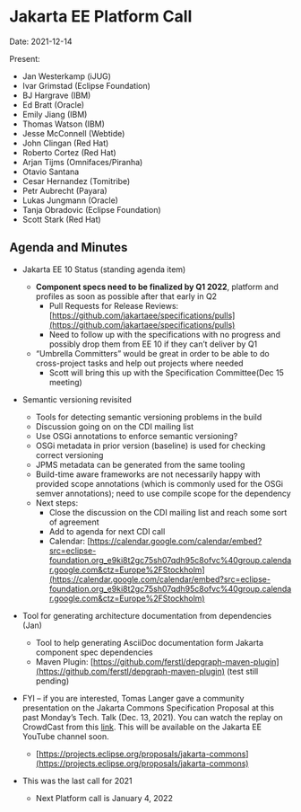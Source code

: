 # Jakarta EE Platform Call

Date: 2021-12-14

Present:

* Jan Westerkamp (iJUG)
* Ivar Grimstad (Eclipse Foundation)
* BJ Hargrave (IBM)
* Ed Bratt (Oracle)
* Emily Jiang (IBM)
* Thomas Watson (IBM)
* Jesse McConnell (Webtide)
* John Clingan (Red Hat)
* Roberto Cortez (Red Hat)
* Arjan Tijms (Omnifaces/Piranha)
* Otavio Santana
* Cesar Hernandez (Tomitribe)
* Petr Aubrecht (Payara)
* Lukas Jungmann (Oracle)
* Tanja Obradovic (Eclipse Foundation)
* Scott Stark (Red Hat)

## Agenda and Minutes

* Jakarta EE 10 Status (standing agenda item)
    * **Component specs need to be finalized by Q1 2022**, platform and profiles as soon as possible after that early in Q2
        * Pull Requests for Release Reviews: [https://github.com/jakartaee/specifications/pulls](https://github.com/jakartaee/specifications/pulls) 
        * Need to follow up with the specifications with no progress and possibly drop them from EE 10 if they can’t deliver by Q1
    * “Umbrella Committers” would be great in order to be able to do cross-project tasks and help out projects where needed
        * Scott will bring this up with the Specification Committee(Dec 15 meeting) 

* Semantic versioning revisited
    * Tools for detecting semantic versioning problems in the build
    * Discussion going on on the CDI mailing list
    * Use OSGi annotations to enforce semantic versioning?
    * OSGi metadata in prior version (baseline) is used for checking correct versioning
    * JPMS metadata can be generated from the same tooling
    * Build-time aware frameworks are not necessarily happy with provided scope annotations (which is commonly used for the OSGi semver annotations); need to use compile scope for the dependency
    * Next steps: 
        * Close the discussion on the CDI mailing list and reach some sort of agreement
        * Add to agenda for next CDI call
        * Calendar: [https://calendar.google.com/calendar/embed?src=eclipse-foundation.org_e9ki8t2gc75sh07qdh95c8ofvc%40group.calendar.google.com&ctz=Europe%2FStockholm](https://calendar.google.com/calendar/embed?src=eclipse-foundation.org_e9ki8t2gc75sh07qdh95c8ofvc%40group.calendar.google.com&ctz=Europe%2FStockholm)  

* Tool for generating architecture documentation from dependencies (Jan)
    * Tool to help generating AsciiDoc documentation form Jakarta component spec dependencies
    * Maven Plugin: [https://github.com/ferstl/depgraph-maven-plugin](https://github.com/ferstl/depgraph-maven-plugin) (test still pending)

* FYI – if you are interested, Tomas Langer gave a community presentation on the Jakarta Commons Specification Proposal at this past Monday’s Tech. Talk (Dec. 13, 2021). You can watch the replay on CrowdCast from this [link](https://www.crowdcast.io/e/jttdec13/register?utm_source=crowdcast&utm_medium=email&utm_campaign=followers). This will be available on the Jakarta EE YouTube channel soon. 
    * [https://projects.eclipse.org/proposals/jakarta-commons](https://projects.eclipse.org/proposals/jakarta-commons) 

* This was the last call for 2021
    * Next Platform call is January 4, 2022